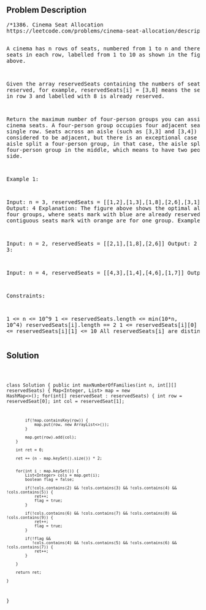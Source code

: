 <!--
<style>
  body { font-family: Arial, sans-serif; }
  .container { max-width: 400px; margin: auto; padding: 10px; }
  .comment-block { background-color: #f9f9f9; padding: 10px; border-left: 5px solid #ccc; max-width: 400px; margin: 20px auto; overflow-wrap: break-word; white-space: pre-wrap; }
  .code-block { background-color: #f4f4f4; padding: 10px; border: 1px solid #ddd; }
</style>
-->

<div class='container'>
<h2>Problem Description</h2>
<div class='comment-block'>
<pre>
/*1386. Cinema Seat Allocation
https://leetcode.com/problems/cinema-seat-allocation/description/

A cinema has n rows of seats, numbered from 1 to n and there are 
ten seats in each row, labelled from 1 to 10 as shown in the figure above.

Given the array reservedSeats containing the numbers of seats already 
reserved, for example, reservedSeats[i] = [3,8] means the seat located in 
row 3 and labelled with 8 is already reserved.

Return the maximum number of four-person groups you can assign on the 
cinema seats. A four-person group occupies four adjacent seats in one 
single row. Seats across an aisle (such as [3,3] and [3,4]) are not considered 
to be adjacent, but there is an exceptional case on which an aisle split a 
four-person group, in that case, the aisle split a four-person group in the middle,
 which means to have two people on each side.

 

Example 1:

Input: n = 3, reservedSeats = [[1,2],[1,3],[1,8],[2,6],[3,1],[3,10]]
Output: 4
Explanation: The figure above shows the optimal allocation for four groups, 
where seats mark with blue are already reserved and contiguous seats mark with orange are 
for one group.
Example 2:

Input: n = 2, reservedSeats = [[2,1],[1,8],[2,6]]
Output: 2
Example 3:

Input: n = 4, reservedSeats = [[4,3],[1,4],[4,6],[1,7]]
Output: 4
 

Constraints:

1 <= n <= 10^9
1 <= reservedSeats.length <= min(10*n, 10^4)
reservedSeats[i].length == 2
1 <= reservedSeats[i][0] <= n
1 <= reservedSeats[i][1] <= 10
All reservedSeats[i] are distinct.
*/
</pre>
</div>

<h2>Solution</h2>
<div class='code-block'>
<pre><code class='language-java'>

class Solution {
    public int maxNumberOfFamilies(int n, int[][] reservedSeats) {
        Map<Integer, List<Integer>> map = new HashMap<>();
        for(int[] reservedSeat : reservedSeats) {
            int row = reservedSeat[0];
            int col = reservedSeat[1];

            if(!map.containsKey(row)) {
                map.put(row, new ArrayList<>());
            }

            map.get(row).add(col);
        }

        int ret = 0;

        ret += (n - map.keySet().size()) * 2;
        

        for(int i : map.keySet()) {
            List<Integer> cols = map.get(i);
            boolean flag = false;

            if(!cols.contains(2) && !cols.contains(3) && !cols.contains(4) && !cols.contains(5)) {
                ret++;
                flag = true;
            }

            if(!cols.contains(6) && !cols.contains(7) && !cols.contains(8) && !cols.contains(9)) {
                ret++;
                flag = true;
            }

            if(!flag && 
               !cols.contains(4) && !cols.contains(5) && !cols.contains(6) && !cols.contains(7)) {
                ret++;
            }

        }

        return ret;

    }
}
</code></pre>
</div>
</div>
